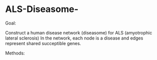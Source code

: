 ALS-Diseasome-
==============

Goal:

Construct a human disease network (diseasome) for ALS (amyotrophic lateral sclerosis)
In the network, each node is a disease and edges represent shared succeptible genes. 

Methods: 

